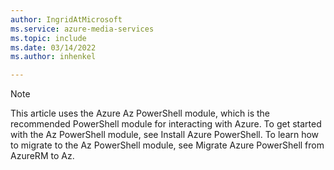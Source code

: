 ```yaml
---
author: IngridAtMicrosoft
ms.service: azure-media-services
ms.topic: include
ms.date: 03/14/2022
ms.author: inhenkel

---
```


> [!NOTE]
> This article uses the Azure Az PowerShell module, which is the recommended PowerShell module for interacting with Azure. To get started with the Az PowerShell module, see Install Azure PowerShell. To learn how to migrate to the Az PowerShell module, see Migrate Azure PowerShell from AzureRM to Az.
